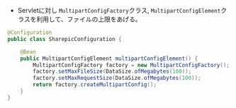 - Servletに対し `MultipartConfigFactory`クラス, `MultipartConfigElement`クラスを利用して、ファイルの上限をあげる。

```java
@Configuration
public class SharepicConfiguration {

    @Bean
    public MultipartConfigElement multipartConfigElement() {
        MultipartConfigFactory factory = new MultipartConfigFactory();
        factory.setMaxFileSize(DataSize.ofMegabytes(100));
        factory.setMaxRequestSize(DataSize.ofMegabytes(100));
        return factory.createMultipartConfig();
    }
}
```